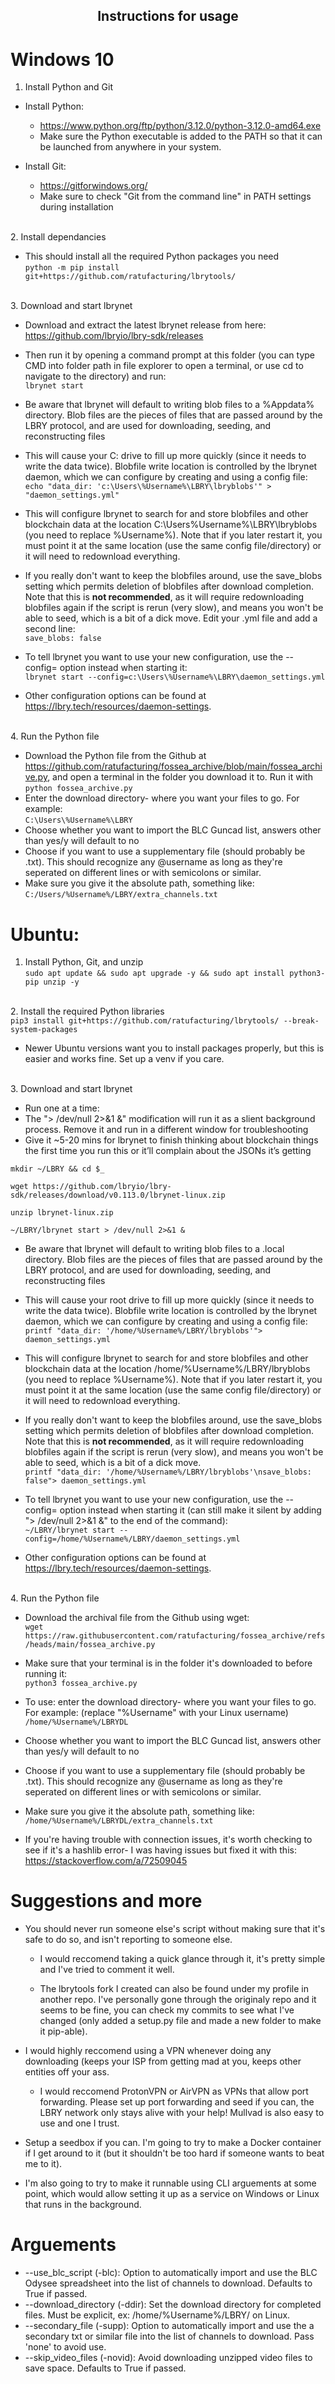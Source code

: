 ## <center>Instructions for usage</center>


# Windows 10

1. Install Python and Git
* Install Python:
 	* https://www.python.org/ftp/python/3.12.0/python-3.12.0-amd64.exe
	* Make sure the Python executable is added to the PATH so that it can be launched from anywhere in your system.

* Install Git:
	* https://gitforwindows.org/
	* Make sure to check "Git from the command line" in PATH settings during installation

<br/>2. Install dependancies
* This should install all the required Python packages you need
<br/>`python -m pip install git+https://github.com/ratufacturing/lbrytools/`

<br/>3. Download and start lbrynet
* Download and extract the latest lbrynet release from here: https://github.com/lbryio/lbry-sdk/releases
* Then run it by opening a command prompt at this folder (you can type CMD into folder path in file explorer to open a terminal, or use cd to navigate to the directory) and run: 
<br/>`lbrynet start`


* Be aware that lbrynet will default to writing blob files to a %Appdata% directory. Blob files are the pieces of files that are passed around by the LBRY protocol, and are used for downloading, seeding, and reconstructing files
* This will cause your C: drive to fill up more quickly (since it needs to write the data twice). Blobfile write location is controlled by the lbrynet daemon, which we can configure by creating and using a config file:
<br/>`echo "data_dir: 'c:\Users\%Username%\LBRY\lbryblobs'" > "daemon_settings.yml"`
* This will configure lbrynet to search for and store blobfiles and other blockchain data at the location C:\Users\%Username%\LBRY\lbryblobs (you need to replace %Username%). Note that if you later restart it, you must point it at the same location (use the same config file/directory) or it will need to redownload everything.
* If you really don't want to keep the blobfiles around, use the save_blobs setting which permits deletion of blobfiles after download completion. Note that this is **not recommended**, as it will require redownloading blobfiles again if the script is rerun (very slow), and means you won't be able to seed, which is a bit of a dick move. Edit your .yml file and add a second line:
<br/>`save_blobs: false`
* To tell lbrynet you want to use your new configuration, use the --config= option instead when starting it:
<br/>`lbrynet start --config=c:\Users\%Username%\LBRY\daemon_settings.yml`
* Other configuration options can be found at https://lbry.tech/resources/daemon-settings.

<br/>4. Run the Python file
* Download the Python file from the Github at https://github.com/ratufacturing/fossea_archive/blob/main/fossea_archive.py, and open a terminal in the folder you download it to. Run it with
<br/>`python fossea_archive.py`
* Enter the download directory- where you want your files to go. For example:
<br/>`C:\Users\%Username%\LBRY`
* Choose whether you want to import the BLC Guncad list, answers other than yes/y will default to no
* Choose if you want to use a supplementary file (should probably be .txt). This should recognize any @username as long as they're seperated on different lines or with semicolons or similar.
* Make sure you give it the absolute path, something like:
<br/>`C:/Users/%Username%/LBRY/extra_channels.txt`



# Ubuntu:

1. Install Python, Git, and unzip
<br/>`sudo apt update && sudo apt upgrade -y && sudo apt install python3-pip unzip -y`

<br/>2. Install the required Python libraries
<br/>`pip3 install git+https://github.com/ratufacturing/lbrytools/ --break-system-packages`
* Newer Ubuntu versions want you to install packages properly, but this is easier and works fine. Set up a venv if you care.

<br/>3. Download and start lbrynet 
* Run one at a time:
* The "> /dev/null 2>&1 &" modification will run it as a slient background process. Remove it and run in a different window for troubleshooting
* Give it ~5-20 mins for lbrynet to finish thinking about blockchain things the first time you run this or it’ll complain about the JSONs it’s getting
```
mkdir ~/LBRY && cd $_

wget https://github.com/lbryio/lbry-sdk/releases/download/v0.113.0/lbrynet-linux.zip

unzip lbrynet-linux.zip

~/LBRY/lbrynet start > /dev/null 2>&1 &
```

* Be aware that lbrynet will default to writing blob files to a .local directory. Blob files are the pieces of files that are passed around by the LBRY protocol, and are used for downloading, seeding, and reconstructing files
* This will cause your root drive to fill up more quickly (since it needs to write the data twice). Blobfile write location is controlled by the lbrynet daemon, which we can configure by creating and using a config file:
<br/>`printf "data_dir: '/home/%Username%/LBRY/lbryblobs'"> daemon_settings.yml`

* This will configure lbrynet to search for and store blobfiles and other blockchain data at the location /home/%Username%/LBRY/lbryblobs (you need to replace %Username%). Note that if you later restart it, you must point it at the same location (use the same config file/directory) or it will need to redownload everything.
* If you really don't want to keep the blobfiles around, use the save_blobs setting which permits deletion of blobfiles after download completion. Note that this is **not recommended**, as it will require redownloading blobfiles again if the script is rerun (very slow), and means you won't be able to seed, which is a bit of a dick move.
<br/>`printf "data_dir: '/home/%Username%/LBRY/lbryblobs'\nsave_blobs: false"> daemon_settings.yml`
* To tell lbrynet you want to use your new configuration, use the --config= option instead when starting it (can still make it silent by adding "> /dev/null 2>&1 &" to the end of the command):
<br/>`~/LBRY/lbrynet start --config=/home/%Username%/LBRY/daemon_settings.yml`
* Other configuration options can be found at https://lbry.tech/resources/daemon-settings.

<br/>4. Run the Python file
* Download the archival file from the Github using wget:
<br/>`wget https://raw.githubusercontent.com/ratufacturing/fossea_archive/refs/heads/main/fossea_archive.py`
* Make sure that your terminal is in the folder it's downloaded to before running it:
<br/>`python3 fossea_archive.py`
* To use: enter the download directory- where you want your files to go. For example: (replace "%Username" with your Linux username)
<br/>`/home/%Username%/LBRYDL`

* Choose whether you want to import the BLC Guncad list, answers other than yes/y will default to no
* Choose if you want to use a supplementary file (should probably be .txt). This should recognize any @username as long as they're seperated on different lines or with semicolons or similar.
* Make sure you give it the absolute path, something like:
<br/>`/home/%Username%/LBRYDL/extra_channels.txt`
* If you're having trouble with connection issues, it's worth checking to see if it's a hashlib error- I was having issues but fixed it with this: https://stackoverflow.com/a/72509045

# Suggestions and more

* You should never run someone else's script without making sure that it's safe to do so, and isn't reporting to someone else. 
 
 	* I would reccomend taking a quick glance through it, it's pretty simple and I've tried to comment it well.
   
   * The lbrytools fork I created can also be found under my profile in another repo. I've personally gone through the originaly repo and it seems to be fine, you can check my commits to see what I've changed (only added a setup.py file and made a new folder to make it pip-able).
    
* I would highly reccomend using a VPN whenever doing any downloading (keeps your ISP from getting mad at you, keeps other entities off your ass. 
 
 	* I would reccomend ProtonVPN or AirVPN as VPNs that allow port forwarding. Please set up port forwarding and seed if you can, the LBRY network only stays alive with your help! Mullvad is also easy to use and one I trust.
     
* Setup a seedbox if you can. I'm going to try to make a Docker container if I get around to it (but it shouldn't be too hard if someone wants to beat me to it).
* I'm also going to try to make it runnable using CLI arguements at some point, which would allow setting it up as a service on Windows or Linux that runs in the background.

# Arguements

* --use_blc_script (-blc): Option to automatically import and use the BLC Odysee spreadsheet into the list of channels to download. Defaults to True if passed.
* --download_directory (-ddir): Set the download directory for completed files. Must be explicit, ex: /home/%Username%/LBRY/ on Linux.
* --secondary_file (-supp): Option to automatically import and use the a secondary txt or similar file into the list of channels to download. Pass 'none' to avoid use.
* --skip_video_files (-novid): Avoid downloading unzipped video files to save space. Defaults to True if passed.
